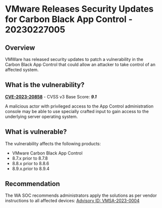 # VMware Releases Security Updates for Carbon Black App Control - 20230227005

## Overview
VMWare has released security updates to patch a vulnerability in the Carbon Black App Control that could allow an attacker to take control of an affected system.

## What is the vulnerability?
[**CVE-2023-20858**](https://cve.mitre.org/cgi-bin/cvename.cgi?name=CVE-2023-20858) - CVSS v3 Base Score: ***9.1***

A malicious actor with privileged access to the App Control administration console may be able to use specially crafted input to gain access to the underlying server operating system.

## What is vulnerable? 
The vulnerability affects the following products:
- VMware Carbon Black App Control
- 8.7.x prior to 8.7.8
- 8.8.x prior to 8.8.6
- 8.9.x.prior to 8.9.4

## Recommendation
The WA SOC recommends administrators apply the solutions as per vendor instructions to all affected devices: [Advisory ID:
VMSA-2023-0004](https://www.vmware.com/security/advisories/VMSA-2023-0004.html)